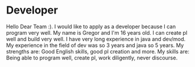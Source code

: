 # Developer
Hello Dear Team :). I would like to apply as a developer because I can program very well. My name is Gregor and I'm 16 years old. I can create pl well and build very well. I have very long experience in java and dev/mod. My experience in the field of dev was so 3 years and java so 5 years. My strengths are: Good English skills, good pl creation and more. My skills are: Being able to program well, create pl, work diligently, never discourse. 
